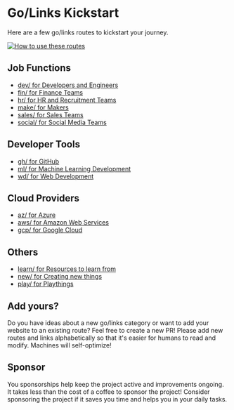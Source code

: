 # Go/Links Kickstart

Here are a few go/links routes to kickstart your journey.

[![How to use these routes](https://img.youtube.com/vi/dQw4w9WgXcQ/0.jpg)](https://www.youtube.com/watch?v=dQw4w9WgXcQ)

## Job Functions

- [dev/ for Developers and Engineers](./src/dev.json)
- [fin/ for Finance Teams](./src/fin.json)
- [hr/ for HR and Recruitment Teams](./src/hr.json)
- [make/ for Makers](./src/make.json)
- [sales/ for Sales Teams](./src/sales.json)
- [social/ for Social Media Teams](./src/social.json)

## Developer Tools

- [gh/ for GitHub](./src/gh.json)
- [ml/ for Machine Learning Development]('./src/ml.json)
- [wd/ for Web Development](./src/wd.json)

## Cloud Providers

- [az/ for Azure](./src/az.json)
- [aws/ for Amazon Web Services](./src/aws.json)
- [gcp/ for Google Cloud](./src/gcp.json)

## Others

- [learn/ for Resources to learn from](./src/learn.json)
- [new/ for Creating new things](./src/new.json)
- [play/ for Playthings](./src/play.json)

## Add yours?

Do you have ideas about a new go/links category or want to add your website to an existing route? Feel free to create a new PR! Please add new routes and links alphabetically so that it's easier for humans to read and modify. Machines will self-optimize!

## Sponsor

You sponsorships help keep the project active and improvements ongoing. It takes less than the cost of a coffee to sponsor the project! Consider sponsoring the project if it saves you time and helps you in your daily tasks.
